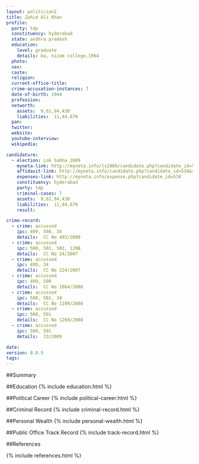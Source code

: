 ```yaml
---
layout: politician2
title: Zahid Ali Khan
profile: 
  party: tdp
  constituency: hyderabad
  state: andhra pradesh
  education: 
    level: graduate
    details: ba, nizam college,1964
  photo: 
  sex: 
  caste: 
  religion: 
  current-office-title: 
  crime-accusation-instances: 7
  date-of-birth: 1944
  profession: 
  networth: 
    assets:  9,61,94,430
    liabilities:  11,44,670
  pan: 
  twitter: 
  website: 
  youtube-interview: 
  wikipedia: 

candidature: 
  - election: Lok Sabha 2009
    myneta-link: http://myneta.info/ls2009/candidate.php?candidate_id=534
    affidavit-link: http://myneta.info/candidate.php?candidate_id=534&scan=original
    expenses-link: http://myneta.info/expense.php?candidate_id=534
    constituency: hyderabad 
    party: tdp
    criminal-cases: 7
    assets:  9,61,94,430
    liabilities:  11,44,670
    result:  

crime-record: 
  - crime: accussed
    ipc: 499, 500, 34
    details:  CC No 493/2000  
  - crime: accussed
    ipc: 500, 501, 502, 120B
    details:  CC No 24/2007  
  - crime: accussed
    ipc: 499, 34
    details:  CC No 224/2007  
  - crime: accussed
    ipc: 499, 500
    details:  CC No 1064/2008  
  - crime: accussed
    ipc: 500, 501, 34
    details:  CC No 1189/2008  
  - crime: accussed
    ipc: 500, 501
    details:  CC No 1268/2008  
  - crime: accussed
    ipc: 500, 501
    details:  33/2009  

date: 
version: 0.0.5
tags: 
---
```

##Summary


##Education
{% include education.html %}


##Political Career
{% include political-career.html %}


##Criminal Record
{% include criminal-record.html %}


##Personal Wealth
{% include personal-wealth.html %}


##Public Office Track Record
{% include track-record.html %}


##References


{% include references.html %}